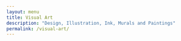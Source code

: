 ```yaml
---
layout: menu
title: Visual Art
description: "Design, Illustration, Ink, Murals and Paintings"
permalink: /visual-art/
---
```

